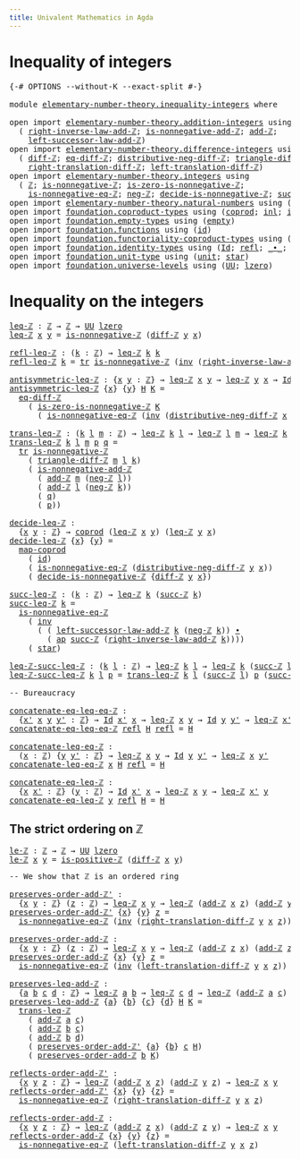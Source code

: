 ```yaml
---
title: Univalent Mathematics in Agda
---
```


# Inequality of integers

<pre class="Agda"><a id="81" class="Symbol">{-#</a> <a id="85" class="Keyword">OPTIONS</a> <a id="93" class="Pragma">--without-K</a> <a id="105" class="Pragma">--exact-split</a> <a id="119" class="Symbol">#-}</a>

<a id="124" class="Keyword">module</a> <a id="131" href="elementary-number-theory.inequality-integers.html" class="Module">elementary-number-theory.inequality-integers</a> <a id="176" class="Keyword">where</a>

<a id="183" class="Keyword">open</a> <a id="188" class="Keyword">import</a> <a id="195" href="elementary-number-theory.addition-integers.html" class="Module">elementary-number-theory.addition-integers</a> <a id="238" class="Keyword">using</a>
  <a id="246" class="Symbol">(</a> <a id="248" href="elementary-number-theory.addition-integers.html#7735" class="Function">right-inverse-law-add-ℤ</a><a id="271" class="Symbol">;</a> <a id="273" href="elementary-number-theory.addition-integers.html#11479" class="Function">is-nonnegative-add-ℤ</a><a id="293" class="Symbol">;</a> <a id="295" href="elementary-number-theory.addition-integers.html#1489" class="Function">add-ℤ</a><a id="300" class="Symbol">;</a>
    <a id="306" href="elementary-number-theory.addition-integers.html#3561" class="Function">left-successor-law-add-ℤ</a><a id="330" class="Symbol">)</a>
<a id="332" class="Keyword">open</a> <a id="337" class="Keyword">import</a> <a id="344" href="elementary-number-theory.difference-integers.html" class="Module">elementary-number-theory.difference-integers</a> <a id="389" class="Keyword">using</a>
  <a id="397" class="Symbol">(</a> <a id="399" href="elementary-number-theory.difference-integers.html#1223" class="Function">diff-ℤ</a><a id="405" class="Symbol">;</a> <a id="407" href="elementary-number-theory.difference-integers.html#1393" class="Function">eq-diff-ℤ</a><a id="416" class="Symbol">;</a> <a id="418" href="elementary-number-theory.difference-integers.html#3177" class="Function">distributive-neg-diff-ℤ</a><a id="441" class="Symbol">;</a> <a id="443" href="elementary-number-theory.difference-integers.html#2833" class="Function">triangle-diff-ℤ</a><a id="458" class="Symbol">;</a>
    <a id="464" href="elementary-number-theory.difference-integers.html#4031" class="Function">right-translation-diff-ℤ</a><a id="488" class="Symbol">;</a> <a id="490" href="elementary-number-theory.difference-integers.html#3762" class="Function">left-translation-diff-ℤ</a><a id="513" class="Symbol">)</a>
<a id="515" class="Keyword">open</a> <a id="520" class="Keyword">import</a> <a id="527" href="elementary-number-theory.integers.html" class="Module">elementary-number-theory.integers</a> <a id="561" class="Keyword">using</a>
  <a id="569" class="Symbol">(</a> <a id="571" href="elementary-number-theory.integers.html#1789" class="Function">ℤ</a><a id="572" class="Symbol">;</a> <a id="574" href="elementary-number-theory.integers.html#6679" class="Function">is-nonnegative-ℤ</a><a id="590" class="Symbol">;</a> <a id="592" href="elementary-number-theory.integers.html#6893" class="Function">is-zero-is-nonnegative-ℤ</a><a id="616" class="Symbol">;</a>
    <a id="622" href="elementary-number-theory.integers.html#6777" class="Function">is-nonnegative-eq-ℤ</a><a id="641" class="Symbol">;</a> <a id="643" href="elementary-number-theory.integers.html#3749" class="Function">neg-ℤ</a><a id="648" class="Symbol">;</a> <a id="650" href="elementary-number-theory.integers.html#10512" class="Function">decide-is-nonnegative-ℤ</a><a id="673" class="Symbol">;</a> <a id="675" href="elementary-number-theory.integers.html#3380" class="Function">succ-ℤ</a><a id="681" class="Symbol">;</a> <a id="683" href="elementary-number-theory.integers.html#7266" class="Function">is-positive-ℤ</a><a id="696" class="Symbol">)</a>
<a id="698" class="Keyword">open</a> <a id="703" class="Keyword">import</a> <a id="710" href="elementary-number-theory.natural-numbers.html" class="Module">elementary-number-theory.natural-numbers</a> <a id="751" class="Keyword">using</a> <a id="757" class="Symbol">(</a><a id="758" href="elementary-number-theory.natural-numbers.html#1438" class="Datatype">ℕ</a><a id="759" class="Symbol">;</a> <a id="761" href="elementary-number-theory.natural-numbers.html#1459" class="InductiveConstructor">zero-ℕ</a><a id="767" class="Symbol">;</a> <a id="769" href="elementary-number-theory.natural-numbers.html#1472" class="InductiveConstructor">succ-ℕ</a><a id="775" class="Symbol">)</a>
<a id="777" class="Keyword">open</a> <a id="782" class="Keyword">import</a> <a id="789" href="foundation.coproduct-types.html" class="Module">foundation.coproduct-types</a> <a id="816" class="Keyword">using</a> <a id="822" class="Symbol">(</a><a id="823" href="foundation.coproduct-types.html#1168" class="Datatype">coprod</a><a id="829" class="Symbol">;</a> <a id="831" href="foundation.coproduct-types.html#1239" class="InductiveConstructor">inl</a><a id="834" class="Symbol">;</a> <a id="836" href="foundation.coproduct-types.html#1262" class="InductiveConstructor">inr</a><a id="839" class="Symbol">)</a>
<a id="841" class="Keyword">open</a> <a id="846" class="Keyword">import</a> <a id="853" href="foundation.empty-types.html" class="Module">foundation.empty-types</a> <a id="876" class="Keyword">using</a> <a id="882" class="Symbol">(</a><a id="883" href="foundation.empty-types.html#1292" class="Datatype">empty</a><a id="888" class="Symbol">)</a>
<a id="890" class="Keyword">open</a> <a id="895" class="Keyword">import</a> <a id="902" href="foundation.functions.html" class="Module">foundation.functions</a> <a id="923" class="Keyword">using</a> <a id="929" class="Symbol">(</a><a id="930" href="foundation-core.functions.html#309" class="Function">id</a><a id="932" class="Symbol">)</a>
<a id="934" class="Keyword">open</a> <a id="939" class="Keyword">import</a> <a id="946" href="foundation.functoriality-coproduct-types.html" class="Module">foundation.functoriality-coproduct-types</a> <a id="987" class="Keyword">using</a> <a id="993" class="Symbol">(</a><a id="994" href="foundation.functoriality-coproduct-types.html#1077" class="Function">map-coprod</a><a id="1004" class="Symbol">)</a>
<a id="1006" class="Keyword">open</a> <a id="1011" class="Keyword">import</a> <a id="1018" href="foundation.identity-types.html" class="Module">foundation.identity-types</a> <a id="1044" class="Keyword">using</a> <a id="1050" class="Symbol">(</a><a id="1051" href="foundation-core.identity-types.html#641" class="Datatype">Id</a><a id="1053" class="Symbol">;</a> <a id="1055" href="foundation-core.identity-types.html#694" class="InductiveConstructor">refl</a><a id="1059" class="Symbol">;</a> <a id="1061" href="foundation-core.identity-types.html#1239" class="Function Operator">_∙_</a><a id="1064" class="Symbol">;</a> <a id="1066" href="foundation-core.identity-types.html#1552" class="Function">inv</a><a id="1069" class="Symbol">;</a> <a id="1071" href="foundation-core.identity-types.html#4584" class="Function">tr</a><a id="1073" class="Symbol">;</a> <a id="1075" href="foundation-core.identity-types.html#2853" class="Function">ap</a><a id="1077" class="Symbol">)</a>
<a id="1079" class="Keyword">open</a> <a id="1084" class="Keyword">import</a> <a id="1091" href="foundation.unit-type.html" class="Module">foundation.unit-type</a> <a id="1112" class="Keyword">using</a> <a id="1118" class="Symbol">(</a><a id="1119" href="foundation.unit-type.html#975" class="Datatype">unit</a><a id="1123" class="Symbol">;</a> <a id="1125" href="foundation.unit-type.html#999" class="InductiveConstructor">star</a><a id="1129" class="Symbol">)</a>
<a id="1131" class="Keyword">open</a> <a id="1136" class="Keyword">import</a> <a id="1143" href="foundation.universe-levels.html" class="Module">foundation.universe-levels</a> <a id="1170" class="Keyword">using</a> <a id="1176" class="Symbol">(</a><a id="1177" href="foundation-core.universe-levels.html#222" class="Primitive">UU</a><a id="1179" class="Symbol">;</a> <a id="1181" href="Agda.Primitive.html#764" class="Primitive">lzero</a><a id="1186" class="Symbol">)</a>
</pre>
# Inequality on the integers

<pre class="Agda"><a id="leq-ℤ"></a><a id="1231" href="elementary-number-theory.inequality-integers.html#1231" class="Function">leq-ℤ</a> <a id="1237" class="Symbol">:</a> <a id="1239" href="elementary-number-theory.integers.html#1789" class="Function">ℤ</a> <a id="1241" class="Symbol">→</a> <a id="1243" href="elementary-number-theory.integers.html#1789" class="Function">ℤ</a> <a id="1245" class="Symbol">→</a> <a id="1247" href="foundation-core.universe-levels.html#222" class="Primitive">UU</a> <a id="1250" href="Agda.Primitive.html#764" class="Primitive">lzero</a>
<a id="1256" href="elementary-number-theory.inequality-integers.html#1231" class="Function">leq-ℤ</a> <a id="1262" href="elementary-number-theory.inequality-integers.html#1262" class="Bound">x</a> <a id="1264" href="elementary-number-theory.inequality-integers.html#1264" class="Bound">y</a> <a id="1266" class="Symbol">=</a> <a id="1268" href="elementary-number-theory.integers.html#6679" class="Function">is-nonnegative-ℤ</a> <a id="1285" class="Symbol">(</a><a id="1286" href="elementary-number-theory.difference-integers.html#1223" class="Function">diff-ℤ</a> <a id="1293" href="elementary-number-theory.inequality-integers.html#1264" class="Bound">y</a> <a id="1295" href="elementary-number-theory.inequality-integers.html#1262" class="Bound">x</a><a id="1296" class="Symbol">)</a>

<a id="refl-leq-ℤ"></a><a id="1299" href="elementary-number-theory.inequality-integers.html#1299" class="Function">refl-leq-ℤ</a> <a id="1310" class="Symbol">:</a> <a id="1312" class="Symbol">(</a><a id="1313" href="elementary-number-theory.inequality-integers.html#1313" class="Bound">k</a> <a id="1315" class="Symbol">:</a> <a id="1317" href="elementary-number-theory.integers.html#1789" class="Function">ℤ</a><a id="1318" class="Symbol">)</a> <a id="1320" class="Symbol">→</a> <a id="1322" href="elementary-number-theory.inequality-integers.html#1231" class="Function">leq-ℤ</a> <a id="1328" href="elementary-number-theory.inequality-integers.html#1313" class="Bound">k</a> <a id="1330" href="elementary-number-theory.inequality-integers.html#1313" class="Bound">k</a>
<a id="1332" href="elementary-number-theory.inequality-integers.html#1299" class="Function">refl-leq-ℤ</a> <a id="1343" href="elementary-number-theory.inequality-integers.html#1343" class="Bound">k</a> <a id="1345" class="Symbol">=</a> <a id="1347" href="foundation-core.identity-types.html#4584" class="Function">tr</a> <a id="1350" href="elementary-number-theory.integers.html#6679" class="Function">is-nonnegative-ℤ</a> <a id="1367" class="Symbol">(</a><a id="1368" href="foundation-core.identity-types.html#1552" class="Function">inv</a> <a id="1372" class="Symbol">(</a><a id="1373" href="elementary-number-theory.addition-integers.html#7735" class="Function">right-inverse-law-add-ℤ</a> <a id="1397" href="elementary-number-theory.inequality-integers.html#1343" class="Bound">k</a><a id="1398" class="Symbol">))</a> <a id="1401" href="foundation.unit-type.html#999" class="InductiveConstructor">star</a>

<a id="antisymmetric-leq-ℤ"></a><a id="1407" href="elementary-number-theory.inequality-integers.html#1407" class="Function">antisymmetric-leq-ℤ</a> <a id="1427" class="Symbol">:</a> <a id="1429" class="Symbol">{</a><a id="1430" href="elementary-number-theory.inequality-integers.html#1430" class="Bound">x</a> <a id="1432" href="elementary-number-theory.inequality-integers.html#1432" class="Bound">y</a> <a id="1434" class="Symbol">:</a> <a id="1436" href="elementary-number-theory.integers.html#1789" class="Function">ℤ</a><a id="1437" class="Symbol">}</a> <a id="1439" class="Symbol">→</a> <a id="1441" href="elementary-number-theory.inequality-integers.html#1231" class="Function">leq-ℤ</a> <a id="1447" href="elementary-number-theory.inequality-integers.html#1430" class="Bound">x</a> <a id="1449" href="elementary-number-theory.inequality-integers.html#1432" class="Bound">y</a> <a id="1451" class="Symbol">→</a> <a id="1453" href="elementary-number-theory.inequality-integers.html#1231" class="Function">leq-ℤ</a> <a id="1459" href="elementary-number-theory.inequality-integers.html#1432" class="Bound">y</a> <a id="1461" href="elementary-number-theory.inequality-integers.html#1430" class="Bound">x</a> <a id="1463" class="Symbol">→</a> <a id="1465" href="foundation-core.identity-types.html#641" class="Datatype">Id</a> <a id="1468" href="elementary-number-theory.inequality-integers.html#1430" class="Bound">x</a> <a id="1470" href="elementary-number-theory.inequality-integers.html#1432" class="Bound">y</a>
<a id="1472" href="elementary-number-theory.inequality-integers.html#1407" class="Function">antisymmetric-leq-ℤ</a> <a id="1492" class="Symbol">{</a><a id="1493" href="elementary-number-theory.inequality-integers.html#1493" class="Bound">x</a><a id="1494" class="Symbol">}</a> <a id="1496" class="Symbol">{</a><a id="1497" href="elementary-number-theory.inequality-integers.html#1497" class="Bound">y</a><a id="1498" class="Symbol">}</a> <a id="1500" href="elementary-number-theory.inequality-integers.html#1500" class="Bound">H</a> <a id="1502" href="elementary-number-theory.inequality-integers.html#1502" class="Bound">K</a> <a id="1504" class="Symbol">=</a>
  <a id="1508" href="elementary-number-theory.difference-integers.html#1393" class="Function">eq-diff-ℤ</a>
    <a id="1522" class="Symbol">(</a> <a id="1524" href="elementary-number-theory.integers.html#6893" class="Function">is-zero-is-nonnegative-ℤ</a> <a id="1549" href="elementary-number-theory.inequality-integers.html#1502" class="Bound">K</a>
      <a id="1557" class="Symbol">(</a> <a id="1559" href="elementary-number-theory.integers.html#6777" class="Function">is-nonnegative-eq-ℤ</a> <a id="1579" class="Symbol">(</a><a id="1580" href="foundation-core.identity-types.html#1552" class="Function">inv</a> <a id="1584" class="Symbol">(</a><a id="1585" href="elementary-number-theory.difference-integers.html#3177" class="Function">distributive-neg-diff-ℤ</a> <a id="1609" href="elementary-number-theory.inequality-integers.html#1493" class="Bound">x</a> <a id="1611" href="elementary-number-theory.inequality-integers.html#1497" class="Bound">y</a><a id="1612" class="Symbol">))</a> <a id="1615" href="elementary-number-theory.inequality-integers.html#1500" class="Bound">H</a><a id="1616" class="Symbol">))</a>

<a id="trans-leq-ℤ"></a><a id="1620" href="elementary-number-theory.inequality-integers.html#1620" class="Function">trans-leq-ℤ</a> <a id="1632" class="Symbol">:</a> <a id="1634" class="Symbol">(</a><a id="1635" href="elementary-number-theory.inequality-integers.html#1635" class="Bound">k</a> <a id="1637" href="elementary-number-theory.inequality-integers.html#1637" class="Bound">l</a> <a id="1639" href="elementary-number-theory.inequality-integers.html#1639" class="Bound">m</a> <a id="1641" class="Symbol">:</a> <a id="1643" href="elementary-number-theory.integers.html#1789" class="Function">ℤ</a><a id="1644" class="Symbol">)</a> <a id="1646" class="Symbol">→</a> <a id="1648" href="elementary-number-theory.inequality-integers.html#1231" class="Function">leq-ℤ</a> <a id="1654" href="elementary-number-theory.inequality-integers.html#1635" class="Bound">k</a> <a id="1656" href="elementary-number-theory.inequality-integers.html#1637" class="Bound">l</a> <a id="1658" class="Symbol">→</a> <a id="1660" href="elementary-number-theory.inequality-integers.html#1231" class="Function">leq-ℤ</a> <a id="1666" href="elementary-number-theory.inequality-integers.html#1637" class="Bound">l</a> <a id="1668" href="elementary-number-theory.inequality-integers.html#1639" class="Bound">m</a> <a id="1670" class="Symbol">→</a> <a id="1672" href="elementary-number-theory.inequality-integers.html#1231" class="Function">leq-ℤ</a> <a id="1678" href="elementary-number-theory.inequality-integers.html#1635" class="Bound">k</a> <a id="1680" href="elementary-number-theory.inequality-integers.html#1639" class="Bound">m</a>
<a id="1682" href="elementary-number-theory.inequality-integers.html#1620" class="Function">trans-leq-ℤ</a> <a id="1694" href="elementary-number-theory.inequality-integers.html#1694" class="Bound">k</a> <a id="1696" href="elementary-number-theory.inequality-integers.html#1696" class="Bound">l</a> <a id="1698" href="elementary-number-theory.inequality-integers.html#1698" class="Bound">m</a> <a id="1700" href="elementary-number-theory.inequality-integers.html#1700" class="Bound">p</a> <a id="1702" href="elementary-number-theory.inequality-integers.html#1702" class="Bound">q</a> <a id="1704" class="Symbol">=</a>
  <a id="1708" href="foundation-core.identity-types.html#4584" class="Function">tr</a> <a id="1711" href="elementary-number-theory.integers.html#6679" class="Function">is-nonnegative-ℤ</a>
    <a id="1732" class="Symbol">(</a> <a id="1734" href="elementary-number-theory.difference-integers.html#2833" class="Function">triangle-diff-ℤ</a> <a id="1750" href="elementary-number-theory.inequality-integers.html#1698" class="Bound">m</a> <a id="1752" href="elementary-number-theory.inequality-integers.html#1696" class="Bound">l</a> <a id="1754" href="elementary-number-theory.inequality-integers.html#1694" class="Bound">k</a><a id="1755" class="Symbol">)</a>
    <a id="1761" class="Symbol">(</a> <a id="1763" href="elementary-number-theory.addition-integers.html#11479" class="Function">is-nonnegative-add-ℤ</a>
      <a id="1790" class="Symbol">(</a> <a id="1792" href="elementary-number-theory.addition-integers.html#1489" class="Function">add-ℤ</a> <a id="1798" href="elementary-number-theory.inequality-integers.html#1698" class="Bound">m</a> <a id="1800" class="Symbol">(</a><a id="1801" href="elementary-number-theory.integers.html#3749" class="Function">neg-ℤ</a> <a id="1807" href="elementary-number-theory.inequality-integers.html#1696" class="Bound">l</a><a id="1808" class="Symbol">))</a>
      <a id="1817" class="Symbol">(</a> <a id="1819" href="elementary-number-theory.addition-integers.html#1489" class="Function">add-ℤ</a> <a id="1825" href="elementary-number-theory.inequality-integers.html#1696" class="Bound">l</a> <a id="1827" class="Symbol">(</a><a id="1828" href="elementary-number-theory.integers.html#3749" class="Function">neg-ℤ</a> <a id="1834" href="elementary-number-theory.inequality-integers.html#1694" class="Bound">k</a><a id="1835" class="Symbol">))</a>
      <a id="1844" class="Symbol">(</a> <a id="1846" href="elementary-number-theory.inequality-integers.html#1702" class="Bound">q</a><a id="1847" class="Symbol">)</a>
      <a id="1855" class="Symbol">(</a> <a id="1857" href="elementary-number-theory.inequality-integers.html#1700" class="Bound">p</a><a id="1858" class="Symbol">))</a>

<a id="decide-leq-ℤ"></a><a id="1862" href="elementary-number-theory.inequality-integers.html#1862" class="Function">decide-leq-ℤ</a> <a id="1875" class="Symbol">:</a>
  <a id="1879" class="Symbol">{</a><a id="1880" href="elementary-number-theory.inequality-integers.html#1880" class="Bound">x</a> <a id="1882" href="elementary-number-theory.inequality-integers.html#1882" class="Bound">y</a> <a id="1884" class="Symbol">:</a> <a id="1886" href="elementary-number-theory.integers.html#1789" class="Function">ℤ</a><a id="1887" class="Symbol">}</a> <a id="1889" class="Symbol">→</a> <a id="1891" href="foundation.coproduct-types.html#1168" class="Datatype">coprod</a> <a id="1898" class="Symbol">(</a><a id="1899" href="elementary-number-theory.inequality-integers.html#1231" class="Function">leq-ℤ</a> <a id="1905" href="elementary-number-theory.inequality-integers.html#1880" class="Bound">x</a> <a id="1907" href="elementary-number-theory.inequality-integers.html#1882" class="Bound">y</a><a id="1908" class="Symbol">)</a> <a id="1910" class="Symbol">(</a><a id="1911" href="elementary-number-theory.inequality-integers.html#1231" class="Function">leq-ℤ</a> <a id="1917" href="elementary-number-theory.inequality-integers.html#1882" class="Bound">y</a> <a id="1919" href="elementary-number-theory.inequality-integers.html#1880" class="Bound">x</a><a id="1920" class="Symbol">)</a>
<a id="1922" href="elementary-number-theory.inequality-integers.html#1862" class="Function">decide-leq-ℤ</a> <a id="1935" class="Symbol">{</a><a id="1936" href="elementary-number-theory.inequality-integers.html#1936" class="Bound">x</a><a id="1937" class="Symbol">}</a> <a id="1939" class="Symbol">{</a><a id="1940" href="elementary-number-theory.inequality-integers.html#1940" class="Bound">y</a><a id="1941" class="Symbol">}</a> <a id="1943" class="Symbol">=</a>
  <a id="1947" href="foundation.functoriality-coproduct-types.html#1077" class="Function">map-coprod</a>
    <a id="1962" class="Symbol">(</a> <a id="1964" href="foundation-core.functions.html#309" class="Function">id</a><a id="1966" class="Symbol">)</a>
    <a id="1972" class="Symbol">(</a> <a id="1974" href="elementary-number-theory.integers.html#6777" class="Function">is-nonnegative-eq-ℤ</a> <a id="1994" class="Symbol">(</a><a id="1995" href="elementary-number-theory.difference-integers.html#3177" class="Function">distributive-neg-diff-ℤ</a> <a id="2019" href="elementary-number-theory.inequality-integers.html#1940" class="Bound">y</a> <a id="2021" href="elementary-number-theory.inequality-integers.html#1936" class="Bound">x</a><a id="2022" class="Symbol">))</a>
    <a id="2029" class="Symbol">(</a> <a id="2031" href="elementary-number-theory.integers.html#10512" class="Function">decide-is-nonnegative-ℤ</a> <a id="2055" class="Symbol">{</a><a id="2056" href="elementary-number-theory.difference-integers.html#1223" class="Function">diff-ℤ</a> <a id="2063" href="elementary-number-theory.inequality-integers.html#1940" class="Bound">y</a> <a id="2065" href="elementary-number-theory.inequality-integers.html#1936" class="Bound">x</a><a id="2066" class="Symbol">})</a>

<a id="succ-leq-ℤ"></a><a id="2070" href="elementary-number-theory.inequality-integers.html#2070" class="Function">succ-leq-ℤ</a> <a id="2081" class="Symbol">:</a> <a id="2083" class="Symbol">(</a><a id="2084" href="elementary-number-theory.inequality-integers.html#2084" class="Bound">k</a> <a id="2086" class="Symbol">:</a> <a id="2088" href="elementary-number-theory.integers.html#1789" class="Function">ℤ</a><a id="2089" class="Symbol">)</a> <a id="2091" class="Symbol">→</a> <a id="2093" href="elementary-number-theory.inequality-integers.html#1231" class="Function">leq-ℤ</a> <a id="2099" href="elementary-number-theory.inequality-integers.html#2084" class="Bound">k</a> <a id="2101" class="Symbol">(</a><a id="2102" href="elementary-number-theory.integers.html#3380" class="Function">succ-ℤ</a> <a id="2109" href="elementary-number-theory.inequality-integers.html#2084" class="Bound">k</a><a id="2110" class="Symbol">)</a>
<a id="2112" href="elementary-number-theory.inequality-integers.html#2070" class="Function">succ-leq-ℤ</a> <a id="2123" href="elementary-number-theory.inequality-integers.html#2123" class="Bound">k</a> <a id="2125" class="Symbol">=</a>
  <a id="2129" href="elementary-number-theory.integers.html#6777" class="Function">is-nonnegative-eq-ℤ</a>
    <a id="2153" class="Symbol">(</a> <a id="2155" href="foundation-core.identity-types.html#1552" class="Function">inv</a>
      <a id="2165" class="Symbol">(</a> <a id="2167" class="Symbol">(</a> <a id="2169" href="elementary-number-theory.addition-integers.html#3561" class="Function">left-successor-law-add-ℤ</a> <a id="2194" href="elementary-number-theory.inequality-integers.html#2123" class="Bound">k</a> <a id="2196" class="Symbol">(</a><a id="2197" href="elementary-number-theory.integers.html#3749" class="Function">neg-ℤ</a> <a id="2203" href="elementary-number-theory.inequality-integers.html#2123" class="Bound">k</a><a id="2204" class="Symbol">))</a> <a id="2207" href="foundation-core.identity-types.html#1239" class="Function Operator">∙</a>
        <a id="2217" class="Symbol">(</a> <a id="2219" href="foundation-core.identity-types.html#2853" class="Function">ap</a> <a id="2222" href="elementary-number-theory.integers.html#3380" class="Function">succ-ℤ</a> <a id="2229" class="Symbol">(</a><a id="2230" href="elementary-number-theory.addition-integers.html#7735" class="Function">right-inverse-law-add-ℤ</a> <a id="2254" href="elementary-number-theory.inequality-integers.html#2123" class="Bound">k</a><a id="2255" class="Symbol">))))</a>
    <a id="2264" class="Symbol">(</a> <a id="2266" href="foundation.unit-type.html#999" class="InductiveConstructor">star</a><a id="2270" class="Symbol">)</a>

<a id="leq-ℤ-succ-leq-ℤ"></a><a id="2273" href="elementary-number-theory.inequality-integers.html#2273" class="Function">leq-ℤ-succ-leq-ℤ</a> <a id="2290" class="Symbol">:</a> <a id="2292" class="Symbol">(</a><a id="2293" href="elementary-number-theory.inequality-integers.html#2293" class="Bound">k</a> <a id="2295" href="elementary-number-theory.inequality-integers.html#2295" class="Bound">l</a> <a id="2297" class="Symbol">:</a> <a id="2299" href="elementary-number-theory.integers.html#1789" class="Function">ℤ</a><a id="2300" class="Symbol">)</a> <a id="2302" class="Symbol">→</a> <a id="2304" href="elementary-number-theory.inequality-integers.html#1231" class="Function">leq-ℤ</a> <a id="2310" href="elementary-number-theory.inequality-integers.html#2293" class="Bound">k</a> <a id="2312" href="elementary-number-theory.inequality-integers.html#2295" class="Bound">l</a> <a id="2314" class="Symbol">→</a> <a id="2316" href="elementary-number-theory.inequality-integers.html#1231" class="Function">leq-ℤ</a> <a id="2322" href="elementary-number-theory.inequality-integers.html#2293" class="Bound">k</a> <a id="2324" class="Symbol">(</a><a id="2325" href="elementary-number-theory.integers.html#3380" class="Function">succ-ℤ</a> <a id="2332" href="elementary-number-theory.inequality-integers.html#2295" class="Bound">l</a><a id="2333" class="Symbol">)</a>
<a id="2335" href="elementary-number-theory.inequality-integers.html#2273" class="Function">leq-ℤ-succ-leq-ℤ</a> <a id="2352" href="elementary-number-theory.inequality-integers.html#2352" class="Bound">k</a> <a id="2354" href="elementary-number-theory.inequality-integers.html#2354" class="Bound">l</a> <a id="2356" href="elementary-number-theory.inequality-integers.html#2356" class="Bound">p</a> <a id="2358" class="Symbol">=</a> <a id="2360" href="elementary-number-theory.inequality-integers.html#1620" class="Function">trans-leq-ℤ</a> <a id="2372" href="elementary-number-theory.inequality-integers.html#2352" class="Bound">k</a> <a id="2374" href="elementary-number-theory.inequality-integers.html#2354" class="Bound">l</a> <a id="2376" class="Symbol">(</a><a id="2377" href="elementary-number-theory.integers.html#3380" class="Function">succ-ℤ</a> <a id="2384" href="elementary-number-theory.inequality-integers.html#2354" class="Bound">l</a><a id="2385" class="Symbol">)</a> <a id="2387" href="elementary-number-theory.inequality-integers.html#2356" class="Bound">p</a> <a id="2389" class="Symbol">(</a><a id="2390" href="elementary-number-theory.inequality-integers.html#2070" class="Function">succ-leq-ℤ</a> <a id="2401" href="elementary-number-theory.inequality-integers.html#2354" class="Bound">l</a><a id="2402" class="Symbol">)</a>

<a id="2405" class="Comment">-- Bureaucracy</a>

<a id="concatenate-eq-leq-eq-ℤ"></a><a id="2421" href="elementary-number-theory.inequality-integers.html#2421" class="Function">concatenate-eq-leq-eq-ℤ</a> <a id="2445" class="Symbol">:</a>
  <a id="2449" class="Symbol">{</a><a id="2450" href="elementary-number-theory.inequality-integers.html#2450" class="Bound">x&#39;</a> <a id="2453" href="elementary-number-theory.inequality-integers.html#2453" class="Bound">x</a> <a id="2455" href="elementary-number-theory.inequality-integers.html#2455" class="Bound">y</a> <a id="2457" href="elementary-number-theory.inequality-integers.html#2457" class="Bound">y&#39;</a> <a id="2460" class="Symbol">:</a> <a id="2462" href="elementary-number-theory.integers.html#1789" class="Function">ℤ</a><a id="2463" class="Symbol">}</a> <a id="2465" class="Symbol">→</a> <a id="2467" href="foundation-core.identity-types.html#641" class="Datatype">Id</a> <a id="2470" href="elementary-number-theory.inequality-integers.html#2450" class="Bound">x&#39;</a> <a id="2473" href="elementary-number-theory.inequality-integers.html#2453" class="Bound">x</a> <a id="2475" class="Symbol">→</a> <a id="2477" href="elementary-number-theory.inequality-integers.html#1231" class="Function">leq-ℤ</a> <a id="2483" href="elementary-number-theory.inequality-integers.html#2453" class="Bound">x</a> <a id="2485" href="elementary-number-theory.inequality-integers.html#2455" class="Bound">y</a> <a id="2487" class="Symbol">→</a> <a id="2489" href="foundation-core.identity-types.html#641" class="Datatype">Id</a> <a id="2492" href="elementary-number-theory.inequality-integers.html#2455" class="Bound">y</a> <a id="2494" href="elementary-number-theory.inequality-integers.html#2457" class="Bound">y&#39;</a> <a id="2497" class="Symbol">→</a> <a id="2499" href="elementary-number-theory.inequality-integers.html#1231" class="Function">leq-ℤ</a> <a id="2505" href="elementary-number-theory.inequality-integers.html#2450" class="Bound">x&#39;</a> <a id="2508" href="elementary-number-theory.inequality-integers.html#2457" class="Bound">y&#39;</a>
<a id="2511" href="elementary-number-theory.inequality-integers.html#2421" class="Function">concatenate-eq-leq-eq-ℤ</a> <a id="2535" href="foundation-core.identity-types.html#694" class="InductiveConstructor">refl</a> <a id="2540" href="elementary-number-theory.inequality-integers.html#2540" class="Bound">H</a> <a id="2542" href="foundation-core.identity-types.html#694" class="InductiveConstructor">refl</a> <a id="2547" class="Symbol">=</a> <a id="2549" href="elementary-number-theory.inequality-integers.html#2540" class="Bound">H</a>

<a id="concatenate-leq-eq-ℤ"></a><a id="2552" href="elementary-number-theory.inequality-integers.html#2552" class="Function">concatenate-leq-eq-ℤ</a> <a id="2573" class="Symbol">:</a>
  <a id="2577" class="Symbol">(</a><a id="2578" href="elementary-number-theory.inequality-integers.html#2578" class="Bound">x</a> <a id="2580" class="Symbol">:</a> <a id="2582" href="elementary-number-theory.integers.html#1789" class="Function">ℤ</a><a id="2583" class="Symbol">)</a> <a id="2585" class="Symbol">{</a><a id="2586" href="elementary-number-theory.inequality-integers.html#2586" class="Bound">y</a> <a id="2588" href="elementary-number-theory.inequality-integers.html#2588" class="Bound">y&#39;</a> <a id="2591" class="Symbol">:</a> <a id="2593" href="elementary-number-theory.integers.html#1789" class="Function">ℤ</a><a id="2594" class="Symbol">}</a> <a id="2596" class="Symbol">→</a> <a id="2598" href="elementary-number-theory.inequality-integers.html#1231" class="Function">leq-ℤ</a> <a id="2604" href="elementary-number-theory.inequality-integers.html#2578" class="Bound">x</a> <a id="2606" href="elementary-number-theory.inequality-integers.html#2586" class="Bound">y</a> <a id="2608" class="Symbol">→</a> <a id="2610" href="foundation-core.identity-types.html#641" class="Datatype">Id</a> <a id="2613" href="elementary-number-theory.inequality-integers.html#2586" class="Bound">y</a> <a id="2615" href="elementary-number-theory.inequality-integers.html#2588" class="Bound">y&#39;</a> <a id="2618" class="Symbol">→</a> <a id="2620" href="elementary-number-theory.inequality-integers.html#1231" class="Function">leq-ℤ</a> <a id="2626" href="elementary-number-theory.inequality-integers.html#2578" class="Bound">x</a> <a id="2628" href="elementary-number-theory.inequality-integers.html#2588" class="Bound">y&#39;</a>
<a id="2631" href="elementary-number-theory.inequality-integers.html#2552" class="Function">concatenate-leq-eq-ℤ</a> <a id="2652" href="elementary-number-theory.inequality-integers.html#2652" class="Bound">x</a> <a id="2654" href="elementary-number-theory.inequality-integers.html#2654" class="Bound">H</a> <a id="2656" href="foundation-core.identity-types.html#694" class="InductiveConstructor">refl</a> <a id="2661" class="Symbol">=</a> <a id="2663" href="elementary-number-theory.inequality-integers.html#2654" class="Bound">H</a>

<a id="concatenate-eq-leq-ℤ"></a><a id="2666" href="elementary-number-theory.inequality-integers.html#2666" class="Function">concatenate-eq-leq-ℤ</a> <a id="2687" class="Symbol">:</a>
  <a id="2691" class="Symbol">{</a><a id="2692" href="elementary-number-theory.inequality-integers.html#2692" class="Bound">x</a> <a id="2694" href="elementary-number-theory.inequality-integers.html#2694" class="Bound">x&#39;</a> <a id="2697" class="Symbol">:</a> <a id="2699" href="elementary-number-theory.integers.html#1789" class="Function">ℤ</a><a id="2700" class="Symbol">}</a> <a id="2702" class="Symbol">(</a><a id="2703" href="elementary-number-theory.inequality-integers.html#2703" class="Bound">y</a> <a id="2705" class="Symbol">:</a> <a id="2707" href="elementary-number-theory.integers.html#1789" class="Function">ℤ</a><a id="2708" class="Symbol">)</a> <a id="2710" class="Symbol">→</a> <a id="2712" href="foundation-core.identity-types.html#641" class="Datatype">Id</a> <a id="2715" href="elementary-number-theory.inequality-integers.html#2694" class="Bound">x&#39;</a> <a id="2718" href="elementary-number-theory.inequality-integers.html#2692" class="Bound">x</a> <a id="2720" class="Symbol">→</a> <a id="2722" href="elementary-number-theory.inequality-integers.html#1231" class="Function">leq-ℤ</a> <a id="2728" href="elementary-number-theory.inequality-integers.html#2692" class="Bound">x</a> <a id="2730" href="elementary-number-theory.inequality-integers.html#2703" class="Bound">y</a> <a id="2732" class="Symbol">→</a> <a id="2734" href="elementary-number-theory.inequality-integers.html#1231" class="Function">leq-ℤ</a> <a id="2740" href="elementary-number-theory.inequality-integers.html#2694" class="Bound">x&#39;</a> <a id="2743" href="elementary-number-theory.inequality-integers.html#2703" class="Bound">y</a>
<a id="2745" href="elementary-number-theory.inequality-integers.html#2666" class="Function">concatenate-eq-leq-ℤ</a> <a id="2766" href="elementary-number-theory.inequality-integers.html#2766" class="Bound">y</a> <a id="2768" href="foundation-core.identity-types.html#694" class="InductiveConstructor">refl</a> <a id="2773" href="elementary-number-theory.inequality-integers.html#2773" class="Bound">H</a> <a id="2775" class="Symbol">=</a> <a id="2777" href="elementary-number-theory.inequality-integers.html#2773" class="Bound">H</a>
</pre>
## The strict ordering on ℤ

<pre class="Agda"><a id="le-ℤ"></a><a id="2821" href="elementary-number-theory.inequality-integers.html#2821" class="Function">le-ℤ</a> <a id="2826" class="Symbol">:</a> <a id="2828" href="elementary-number-theory.integers.html#1789" class="Function">ℤ</a> <a id="2830" class="Symbol">→</a> <a id="2832" href="elementary-number-theory.integers.html#1789" class="Function">ℤ</a> <a id="2834" class="Symbol">→</a> <a id="2836" href="foundation-core.universe-levels.html#222" class="Primitive">UU</a> <a id="2839" href="Agda.Primitive.html#764" class="Primitive">lzero</a>
<a id="2845" href="elementary-number-theory.inequality-integers.html#2821" class="Function">le-ℤ</a> <a id="2850" href="elementary-number-theory.inequality-integers.html#2850" class="Bound">x</a> <a id="2852" href="elementary-number-theory.inequality-integers.html#2852" class="Bound">y</a> <a id="2854" class="Symbol">=</a> <a id="2856" href="elementary-number-theory.integers.html#7266" class="Function">is-positive-ℤ</a> <a id="2870" class="Symbol">(</a><a id="2871" href="elementary-number-theory.difference-integers.html#1223" class="Function">diff-ℤ</a> <a id="2878" href="elementary-number-theory.inequality-integers.html#2850" class="Bound">x</a> <a id="2880" href="elementary-number-theory.inequality-integers.html#2852" class="Bound">y</a><a id="2881" class="Symbol">)</a>
</pre>
<pre class="Agda"><a id="2896" class="Comment">-- We show that ℤ is an ordered ring</a>

<a id="preserves-order-add-ℤ&#39;"></a><a id="2934" href="elementary-number-theory.inequality-integers.html#2934" class="Function">preserves-order-add-ℤ&#39;</a> <a id="2957" class="Symbol">:</a>
  <a id="2961" class="Symbol">{</a><a id="2962" href="elementary-number-theory.inequality-integers.html#2962" class="Bound">x</a> <a id="2964" href="elementary-number-theory.inequality-integers.html#2964" class="Bound">y</a> <a id="2966" class="Symbol">:</a> <a id="2968" href="elementary-number-theory.integers.html#1789" class="Function">ℤ</a><a id="2969" class="Symbol">}</a> <a id="2971" class="Symbol">(</a><a id="2972" href="elementary-number-theory.inequality-integers.html#2972" class="Bound">z</a> <a id="2974" class="Symbol">:</a> <a id="2976" href="elementary-number-theory.integers.html#1789" class="Function">ℤ</a><a id="2977" class="Symbol">)</a> <a id="2979" class="Symbol">→</a> <a id="2981" href="elementary-number-theory.inequality-integers.html#1231" class="Function">leq-ℤ</a> <a id="2987" href="elementary-number-theory.inequality-integers.html#2962" class="Bound">x</a> <a id="2989" href="elementary-number-theory.inequality-integers.html#2964" class="Bound">y</a> <a id="2991" class="Symbol">→</a> <a id="2993" href="elementary-number-theory.inequality-integers.html#1231" class="Function">leq-ℤ</a> <a id="2999" class="Symbol">(</a><a id="3000" href="elementary-number-theory.addition-integers.html#1489" class="Function">add-ℤ</a> <a id="3006" href="elementary-number-theory.inequality-integers.html#2962" class="Bound">x</a> <a id="3008" href="elementary-number-theory.inequality-integers.html#2972" class="Bound">z</a><a id="3009" class="Symbol">)</a> <a id="3011" class="Symbol">(</a><a id="3012" href="elementary-number-theory.addition-integers.html#1489" class="Function">add-ℤ</a> <a id="3018" href="elementary-number-theory.inequality-integers.html#2964" class="Bound">y</a> <a id="3020" href="elementary-number-theory.inequality-integers.html#2972" class="Bound">z</a><a id="3021" class="Symbol">)</a>
<a id="3023" href="elementary-number-theory.inequality-integers.html#2934" class="Function">preserves-order-add-ℤ&#39;</a> <a id="3046" class="Symbol">{</a><a id="3047" href="elementary-number-theory.inequality-integers.html#3047" class="Bound">x</a><a id="3048" class="Symbol">}</a> <a id="3050" class="Symbol">{</a><a id="3051" href="elementary-number-theory.inequality-integers.html#3051" class="Bound">y</a><a id="3052" class="Symbol">}</a> <a id="3054" href="elementary-number-theory.inequality-integers.html#3054" class="Bound">z</a> <a id="3056" class="Symbol">=</a>
  <a id="3060" href="elementary-number-theory.integers.html#6777" class="Function">is-nonnegative-eq-ℤ</a> <a id="3080" class="Symbol">(</a><a id="3081" href="foundation-core.identity-types.html#1552" class="Function">inv</a> <a id="3085" class="Symbol">(</a><a id="3086" href="elementary-number-theory.difference-integers.html#4031" class="Function">right-translation-diff-ℤ</a> <a id="3111" href="elementary-number-theory.inequality-integers.html#3051" class="Bound">y</a> <a id="3113" href="elementary-number-theory.inequality-integers.html#3047" class="Bound">x</a> <a id="3115" href="elementary-number-theory.inequality-integers.html#3054" class="Bound">z</a><a id="3116" class="Symbol">))</a>

<a id="preserves-order-add-ℤ"></a><a id="3120" href="elementary-number-theory.inequality-integers.html#3120" class="Function">preserves-order-add-ℤ</a> <a id="3142" class="Symbol">:</a>
  <a id="3146" class="Symbol">{</a><a id="3147" href="elementary-number-theory.inequality-integers.html#3147" class="Bound">x</a> <a id="3149" href="elementary-number-theory.inequality-integers.html#3149" class="Bound">y</a> <a id="3151" class="Symbol">:</a> <a id="3153" href="elementary-number-theory.integers.html#1789" class="Function">ℤ</a><a id="3154" class="Symbol">}</a> <a id="3156" class="Symbol">(</a><a id="3157" href="elementary-number-theory.inequality-integers.html#3157" class="Bound">z</a> <a id="3159" class="Symbol">:</a> <a id="3161" href="elementary-number-theory.integers.html#1789" class="Function">ℤ</a><a id="3162" class="Symbol">)</a> <a id="3164" class="Symbol">→</a> <a id="3166" href="elementary-number-theory.inequality-integers.html#1231" class="Function">leq-ℤ</a> <a id="3172" href="elementary-number-theory.inequality-integers.html#3147" class="Bound">x</a> <a id="3174" href="elementary-number-theory.inequality-integers.html#3149" class="Bound">y</a> <a id="3176" class="Symbol">→</a> <a id="3178" href="elementary-number-theory.inequality-integers.html#1231" class="Function">leq-ℤ</a> <a id="3184" class="Symbol">(</a><a id="3185" href="elementary-number-theory.addition-integers.html#1489" class="Function">add-ℤ</a> <a id="3191" href="elementary-number-theory.inequality-integers.html#3157" class="Bound">z</a> <a id="3193" href="elementary-number-theory.inequality-integers.html#3147" class="Bound">x</a><a id="3194" class="Symbol">)</a> <a id="3196" class="Symbol">(</a><a id="3197" href="elementary-number-theory.addition-integers.html#1489" class="Function">add-ℤ</a> <a id="3203" href="elementary-number-theory.inequality-integers.html#3157" class="Bound">z</a> <a id="3205" href="elementary-number-theory.inequality-integers.html#3149" class="Bound">y</a><a id="3206" class="Symbol">)</a>
<a id="3208" href="elementary-number-theory.inequality-integers.html#3120" class="Function">preserves-order-add-ℤ</a> <a id="3230" class="Symbol">{</a><a id="3231" href="elementary-number-theory.inequality-integers.html#3231" class="Bound">x</a><a id="3232" class="Symbol">}</a> <a id="3234" class="Symbol">{</a><a id="3235" href="elementary-number-theory.inequality-integers.html#3235" class="Bound">y</a><a id="3236" class="Symbol">}</a> <a id="3238" href="elementary-number-theory.inequality-integers.html#3238" class="Bound">z</a> <a id="3240" class="Symbol">=</a>
  <a id="3244" href="elementary-number-theory.integers.html#6777" class="Function">is-nonnegative-eq-ℤ</a> <a id="3264" class="Symbol">(</a><a id="3265" href="foundation-core.identity-types.html#1552" class="Function">inv</a> <a id="3269" class="Symbol">(</a><a id="3270" href="elementary-number-theory.difference-integers.html#3762" class="Function">left-translation-diff-ℤ</a> <a id="3294" href="elementary-number-theory.inequality-integers.html#3235" class="Bound">y</a> <a id="3296" href="elementary-number-theory.inequality-integers.html#3231" class="Bound">x</a> <a id="3298" href="elementary-number-theory.inequality-integers.html#3238" class="Bound">z</a><a id="3299" class="Symbol">))</a>

<a id="preserves-leq-add-ℤ"></a><a id="3303" href="elementary-number-theory.inequality-integers.html#3303" class="Function">preserves-leq-add-ℤ</a> <a id="3323" class="Symbol">:</a>
  <a id="3327" class="Symbol">{</a><a id="3328" href="elementary-number-theory.inequality-integers.html#3328" class="Bound">a</a> <a id="3330" href="elementary-number-theory.inequality-integers.html#3330" class="Bound">b</a> <a id="3332" href="elementary-number-theory.inequality-integers.html#3332" class="Bound">c</a> <a id="3334" href="elementary-number-theory.inequality-integers.html#3334" class="Bound">d</a> <a id="3336" class="Symbol">:</a> <a id="3338" href="elementary-number-theory.integers.html#1789" class="Function">ℤ</a><a id="3339" class="Symbol">}</a> <a id="3341" class="Symbol">→</a> <a id="3343" href="elementary-number-theory.inequality-integers.html#1231" class="Function">leq-ℤ</a> <a id="3349" href="elementary-number-theory.inequality-integers.html#3328" class="Bound">a</a> <a id="3351" href="elementary-number-theory.inequality-integers.html#3330" class="Bound">b</a> <a id="3353" class="Symbol">→</a> <a id="3355" href="elementary-number-theory.inequality-integers.html#1231" class="Function">leq-ℤ</a> <a id="3361" href="elementary-number-theory.inequality-integers.html#3332" class="Bound">c</a> <a id="3363" href="elementary-number-theory.inequality-integers.html#3334" class="Bound">d</a> <a id="3365" class="Symbol">→</a> <a id="3367" href="elementary-number-theory.inequality-integers.html#1231" class="Function">leq-ℤ</a> <a id="3373" class="Symbol">(</a><a id="3374" href="elementary-number-theory.addition-integers.html#1489" class="Function">add-ℤ</a> <a id="3380" href="elementary-number-theory.inequality-integers.html#3328" class="Bound">a</a> <a id="3382" href="elementary-number-theory.inequality-integers.html#3332" class="Bound">c</a><a id="3383" class="Symbol">)</a> <a id="3385" class="Symbol">(</a><a id="3386" href="elementary-number-theory.addition-integers.html#1489" class="Function">add-ℤ</a> <a id="3392" href="elementary-number-theory.inequality-integers.html#3330" class="Bound">b</a> <a id="3394" href="elementary-number-theory.inequality-integers.html#3334" class="Bound">d</a><a id="3395" class="Symbol">)</a>
<a id="3397" href="elementary-number-theory.inequality-integers.html#3303" class="Function">preserves-leq-add-ℤ</a> <a id="3417" class="Symbol">{</a><a id="3418" href="elementary-number-theory.inequality-integers.html#3418" class="Bound">a</a><a id="3419" class="Symbol">}</a> <a id="3421" class="Symbol">{</a><a id="3422" href="elementary-number-theory.inequality-integers.html#3422" class="Bound">b</a><a id="3423" class="Symbol">}</a> <a id="3425" class="Symbol">{</a><a id="3426" href="elementary-number-theory.inequality-integers.html#3426" class="Bound">c</a><a id="3427" class="Symbol">}</a> <a id="3429" class="Symbol">{</a><a id="3430" href="elementary-number-theory.inequality-integers.html#3430" class="Bound">d</a><a id="3431" class="Symbol">}</a> <a id="3433" href="elementary-number-theory.inequality-integers.html#3433" class="Bound">H</a> <a id="3435" href="elementary-number-theory.inequality-integers.html#3435" class="Bound">K</a> <a id="3437" class="Symbol">=</a>
  <a id="3441" href="elementary-number-theory.inequality-integers.html#1620" class="Function">trans-leq-ℤ</a>
    <a id="3457" class="Symbol">(</a> <a id="3459" href="elementary-number-theory.addition-integers.html#1489" class="Function">add-ℤ</a> <a id="3465" href="elementary-number-theory.inequality-integers.html#3418" class="Bound">a</a> <a id="3467" href="elementary-number-theory.inequality-integers.html#3426" class="Bound">c</a><a id="3468" class="Symbol">)</a>
    <a id="3474" class="Symbol">(</a> <a id="3476" href="elementary-number-theory.addition-integers.html#1489" class="Function">add-ℤ</a> <a id="3482" href="elementary-number-theory.inequality-integers.html#3422" class="Bound">b</a> <a id="3484" href="elementary-number-theory.inequality-integers.html#3426" class="Bound">c</a><a id="3485" class="Symbol">)</a>
    <a id="3491" class="Symbol">(</a> <a id="3493" href="elementary-number-theory.addition-integers.html#1489" class="Function">add-ℤ</a> <a id="3499" href="elementary-number-theory.inequality-integers.html#3422" class="Bound">b</a> <a id="3501" href="elementary-number-theory.inequality-integers.html#3430" class="Bound">d</a><a id="3502" class="Symbol">)</a>
    <a id="3508" class="Symbol">(</a> <a id="3510" href="elementary-number-theory.inequality-integers.html#2934" class="Function">preserves-order-add-ℤ&#39;</a> <a id="3533" class="Symbol">{</a><a id="3534" href="elementary-number-theory.inequality-integers.html#3418" class="Bound">a</a><a id="3535" class="Symbol">}</a> <a id="3537" class="Symbol">{</a><a id="3538" href="elementary-number-theory.inequality-integers.html#3422" class="Bound">b</a><a id="3539" class="Symbol">}</a> <a id="3541" href="elementary-number-theory.inequality-integers.html#3426" class="Bound">c</a> <a id="3543" href="elementary-number-theory.inequality-integers.html#3433" class="Bound">H</a><a id="3544" class="Symbol">)</a>
    <a id="3550" class="Symbol">(</a> <a id="3552" href="elementary-number-theory.inequality-integers.html#3120" class="Function">preserves-order-add-ℤ</a> <a id="3574" href="elementary-number-theory.inequality-integers.html#3422" class="Bound">b</a> <a id="3576" href="elementary-number-theory.inequality-integers.html#3435" class="Bound">K</a><a id="3577" class="Symbol">)</a>

<a id="reflects-order-add-ℤ&#39;"></a><a id="3580" href="elementary-number-theory.inequality-integers.html#3580" class="Function">reflects-order-add-ℤ&#39;</a> <a id="3602" class="Symbol">:</a>
  <a id="3606" class="Symbol">{</a><a id="3607" href="elementary-number-theory.inequality-integers.html#3607" class="Bound">x</a> <a id="3609" href="elementary-number-theory.inequality-integers.html#3609" class="Bound">y</a> <a id="3611" href="elementary-number-theory.inequality-integers.html#3611" class="Bound">z</a> <a id="3613" class="Symbol">:</a> <a id="3615" href="elementary-number-theory.integers.html#1789" class="Function">ℤ</a><a id="3616" class="Symbol">}</a> <a id="3618" class="Symbol">→</a> <a id="3620" href="elementary-number-theory.inequality-integers.html#1231" class="Function">leq-ℤ</a> <a id="3626" class="Symbol">(</a><a id="3627" href="elementary-number-theory.addition-integers.html#1489" class="Function">add-ℤ</a> <a id="3633" href="elementary-number-theory.inequality-integers.html#3607" class="Bound">x</a> <a id="3635" href="elementary-number-theory.inequality-integers.html#3611" class="Bound">z</a><a id="3636" class="Symbol">)</a> <a id="3638" class="Symbol">(</a><a id="3639" href="elementary-number-theory.addition-integers.html#1489" class="Function">add-ℤ</a> <a id="3645" href="elementary-number-theory.inequality-integers.html#3609" class="Bound">y</a> <a id="3647" href="elementary-number-theory.inequality-integers.html#3611" class="Bound">z</a><a id="3648" class="Symbol">)</a> <a id="3650" class="Symbol">→</a> <a id="3652" href="elementary-number-theory.inequality-integers.html#1231" class="Function">leq-ℤ</a> <a id="3658" href="elementary-number-theory.inequality-integers.html#3607" class="Bound">x</a> <a id="3660" href="elementary-number-theory.inequality-integers.html#3609" class="Bound">y</a>
<a id="3662" href="elementary-number-theory.inequality-integers.html#3580" class="Function">reflects-order-add-ℤ&#39;</a> <a id="3684" class="Symbol">{</a><a id="3685" href="elementary-number-theory.inequality-integers.html#3685" class="Bound">x</a><a id="3686" class="Symbol">}</a> <a id="3688" class="Symbol">{</a><a id="3689" href="elementary-number-theory.inequality-integers.html#3689" class="Bound">y</a><a id="3690" class="Symbol">}</a> <a id="3692" class="Symbol">{</a><a id="3693" href="elementary-number-theory.inequality-integers.html#3693" class="Bound">z</a><a id="3694" class="Symbol">}</a> <a id="3696" class="Symbol">=</a>
  <a id="3700" href="elementary-number-theory.integers.html#6777" class="Function">is-nonnegative-eq-ℤ</a> <a id="3720" class="Symbol">(</a><a id="3721" href="elementary-number-theory.difference-integers.html#4031" class="Function">right-translation-diff-ℤ</a> <a id="3746" href="elementary-number-theory.inequality-integers.html#3689" class="Bound">y</a> <a id="3748" href="elementary-number-theory.inequality-integers.html#3685" class="Bound">x</a> <a id="3750" href="elementary-number-theory.inequality-integers.html#3693" class="Bound">z</a><a id="3751" class="Symbol">)</a>

<a id="reflects-order-add-ℤ"></a><a id="3754" href="elementary-number-theory.inequality-integers.html#3754" class="Function">reflects-order-add-ℤ</a> <a id="3775" class="Symbol">:</a>
  <a id="3779" class="Symbol">{</a><a id="3780" href="elementary-number-theory.inequality-integers.html#3780" class="Bound">x</a> <a id="3782" href="elementary-number-theory.inequality-integers.html#3782" class="Bound">y</a> <a id="3784" href="elementary-number-theory.inequality-integers.html#3784" class="Bound">z</a> <a id="3786" class="Symbol">:</a> <a id="3788" href="elementary-number-theory.integers.html#1789" class="Function">ℤ</a><a id="3789" class="Symbol">}</a> <a id="3791" class="Symbol">→</a> <a id="3793" href="elementary-number-theory.inequality-integers.html#1231" class="Function">leq-ℤ</a> <a id="3799" class="Symbol">(</a><a id="3800" href="elementary-number-theory.addition-integers.html#1489" class="Function">add-ℤ</a> <a id="3806" href="elementary-number-theory.inequality-integers.html#3784" class="Bound">z</a> <a id="3808" href="elementary-number-theory.inequality-integers.html#3780" class="Bound">x</a><a id="3809" class="Symbol">)</a> <a id="3811" class="Symbol">(</a><a id="3812" href="elementary-number-theory.addition-integers.html#1489" class="Function">add-ℤ</a> <a id="3818" href="elementary-number-theory.inequality-integers.html#3784" class="Bound">z</a> <a id="3820" href="elementary-number-theory.inequality-integers.html#3782" class="Bound">y</a><a id="3821" class="Symbol">)</a> <a id="3823" class="Symbol">→</a> <a id="3825" href="elementary-number-theory.inequality-integers.html#1231" class="Function">leq-ℤ</a> <a id="3831" href="elementary-number-theory.inequality-integers.html#3780" class="Bound">x</a> <a id="3833" href="elementary-number-theory.inequality-integers.html#3782" class="Bound">y</a>
<a id="3835" href="elementary-number-theory.inequality-integers.html#3754" class="Function">reflects-order-add-ℤ</a> <a id="3856" class="Symbol">{</a><a id="3857" href="elementary-number-theory.inequality-integers.html#3857" class="Bound">x</a><a id="3858" class="Symbol">}</a> <a id="3860" class="Symbol">{</a><a id="3861" href="elementary-number-theory.inequality-integers.html#3861" class="Bound">y</a><a id="3862" class="Symbol">}</a> <a id="3864" class="Symbol">{</a><a id="3865" href="elementary-number-theory.inequality-integers.html#3865" class="Bound">z</a><a id="3866" class="Symbol">}</a> <a id="3868" class="Symbol">=</a>
  <a id="3872" href="elementary-number-theory.integers.html#6777" class="Function">is-nonnegative-eq-ℤ</a> <a id="3892" class="Symbol">(</a><a id="3893" href="elementary-number-theory.difference-integers.html#3762" class="Function">left-translation-diff-ℤ</a> <a id="3917" href="elementary-number-theory.inequality-integers.html#3861" class="Bound">y</a> <a id="3919" href="elementary-number-theory.inequality-integers.html#3857" class="Bound">x</a> <a id="3921" href="elementary-number-theory.inequality-integers.html#3865" class="Bound">z</a><a id="3922" class="Symbol">)</a>
</pre>